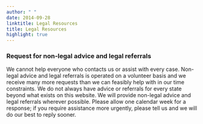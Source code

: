 ```yaml
---
author: " "
date: 2014-09-28
linktitle: Legal Resources
title: Legal Resources
highlight: true
---
```

### Request for non-legal advice and legal referrals

We cannot help everyone who contacts us or assist with every case.  Non-legal advice and legal referrals is operated on a volunteer basis and we receive many more requests than we can feasibly help with in our time constraints.  We do not always have advice or referrals for every state beyond what exists on this website.  We will provide non-legal advice and legal referrals wherever possible.  Please allow one calendar week for a response; if you require assistance more urgently, please tell us and we will do our best to reply sooner.
